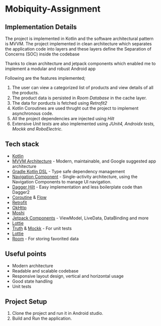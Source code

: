 # Mobiquity-Assignment
## Implementation Details
The project is implemented in Kotlin and the software architectural pattern is MVVM. The project implemented in clean architecture which separates the application code into layers and these layers define the Separation of Concerns (SOC) inside the codebase  

Thanks to clean architecture and jetpack components which enabled me to implement a modular and robust Android app

Following are the features implemented;
1. The user can view a categorized list of products and view details of all the products.
2. The product data is persisted in *Room Database* in the cache layer.
3. The data for porducts is fetched using *Retrofit2*
4. Kotlin Coroutines are used thrught out the project to implement asynchronous code.
5. All the project dependencies are injected using *Hilt*
7. Extensive *Unit tests* are also implemented using *JUnit4, Androidx tests, Mockk and RoboElectric*.  

## Tech stack
* [Kotlin](https://kotlinlang.org/)
* [MVVM Architecture](https://developer.android.com/jetpack/guide) - Modern, maintainable, and Google suggested app architecture
* [Gradle Kotlin DSL](https://docs.gradle.org/current/userguide/kotlin_dsl.html) - Type safe dependency management
* [Navigation Component](https://developer.android.com/guide/navigation) - Single-activity architecture, using the Navigation Components to manage UI navigation.
* [Dagger Hilt](https://dagger.dev/hilt/) - Easy implementation and less boilerplate code than Dagger2
* [Coroutine](https://developer.android.com/kotlin/coroutines) & [Flow](https://developer.android.com/kotlin/flow)
* [Retrofit](https://square.github.io/retrofit/)
* [OkHttp](https://square.github.io/okhttp/)
* [Moshi](https://github.com/square/moshi)
* [Jetpack Components](https://developer.android.com/jetpack) - ViewModel, LiveData, DataBinding and more
* [Lottie](https://github.com/airbnb/lottie-android)
* [Truth](https://truth.dev/) & [Mockk](https://mockk.io/) - For unit tests
* [Lottie](https://github.com/airbnb/lottie-android)
* [Room](https://developer.android.com/training/data-storage/room) - For storing favorited data

## Useful points
* Modern architecture
* Readable and scalable codebase
* Responsive layout design, vertical and horizontal usage
* Good state handling
* Unit tests

## Project Setup

1. Clone the project and run it in Android studio.
3. Build and Run the application.
